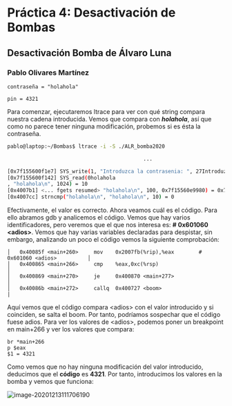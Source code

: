 # Práctica 4: Desactivación de Bombas

## Desactivación Bomba de Álvaro Luna

### Pablo Olivares Martínez

`contraseña = "holahola"`

`pin = 4321`

Para comenzar, ejecutaremos ltrace para ver con qué string compara nuestra cadena introducida. Vemos que compara con ***holahola***, así que como no parece tener ninguna modificación, probemos si es ésta la contraseña.

```bash
pablo@laptop:~/Bombas$ ltrace -i -S ./ALR_bomba2020

											...

[0x7f155600f1e7] SYS_write(1, "Introduzca la contrasenia: ", 27Introduzca la contrasenia: ) = 27
[0x7f155600f142] SYS_read(0holahola
, "holahola\n", 1024) = 10
[0x4007b1] <... fgets resumed> "holahola\n", 100, 0x7f15560e9980) = 0x7fffbac81190
[0x4007cc] strncmp("holahola\n", "holahola\n", 10) = 0

```

Efectivamente, el valor es correcto. Ahora veamos cuál es el código. Para ello abramos gdb y analicemos el código. Vemos que hay varios identificadores, pero veremos que el que nos interesa es: **# 0x601060 \<adios>**. Vemos que hay varias variables declaradas para despistar, sin embargo, analizando un poco el código vemos la siguiente comprobación:

```assembly
│   0x40085f <main+260>     mov    0x2007fb(%rip),%eax        # 0x601060 <adios>          │
│   0x400865 <main+266>     cmp    %eax,0xc(%rsp)                                         │
│   0x400869 <main+270>     je     0x400870 <main+277>                                    │
│   0x40086b <main+272>     callq  0x400727 <boom> 										   |
```

Aquí vemos que el código compara \<adios> con el valor introducido y si coinciden, se salta el boom. Por tanto, podríamos sospechar que el código fuese adios. Para ver los valores de \<adios>, podemos poner un breakpoint en main+266 y ver los valores que compara:

```assembly
br *main+266
p $eax
$1 = 4321
```

Como vemos que no hay ninguna modificación del valor introducido, deducimos que el **código** es **4321**. Por tanto, introducimos los valores en la bomba y vemos que funciona:

![image-20201213111706190](/home/pablo/snap/typora/32/.config/Typora/typora-user-images/image-20201213111706190.png)